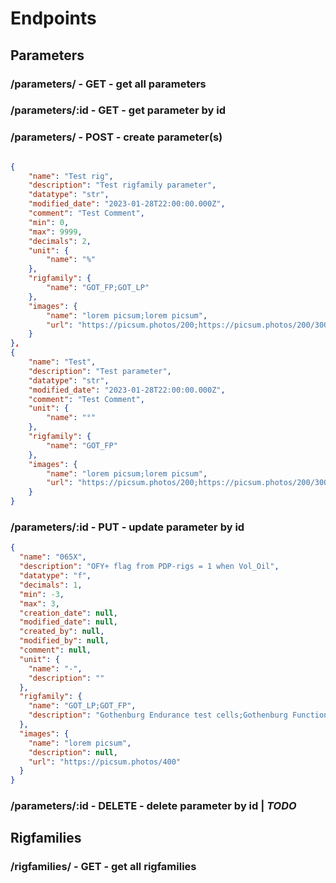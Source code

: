 # Endpoints

<!-- router.get('/', controller.getParameters);
router.get('/:id', controller.getParameter);
router.post('/', controller.createParameters);
router.put('/:id', controller.updateParameter);
router.delete('/:id', controller.deleteParameter); -->

## Parameters

### /parameters/ - GET - get all parameters

### /parameters/:id - GET - get parameter by id

### /parameters/ - POST - create parameter(s)

```json

{
    "name": "Test rig",
    "description": "Test rigfamily parameter",
    "datatype": "str",
    "modified_date": "2023-01-28T22:00:00.000Z",
    "comment": "Test Comment",
    "min": 0,
    "max": 9999,
    "decimals": 2,
    "unit": {
        "name": "%"
    },
    "rigfamily": {
        "name": "GOT_FP;GOT_LP"
    },
    "images": {
        "name": "lorem picsum;lorem picsum",
        "url": "https://picsum.photos/200;https://picsum.photos/200/300"
    }
},
{
    "name": "Test",
    "description": "Test parameter",
    "datatype": "str",
    "modified_date": "2023-01-28T22:00:00.000Z",
    "comment": "Test Comment",
    "unit": {
        "name": "°"
    },
    "rigfamily": {
        "name": "GOT_FP"
    },
    "images": {
        "name": "lorem picsum;lorem picsum",
        "url": "https://picsum.photos/200;https://picsum.photos/200/300"
    }
}
```

### /parameters/:id - PUT - update parameter by id

```json
{
  "name": "065X",
  "description": "OFY+ flag from PDP-rigs = 1 when Vol_Oil",
  "datatype": "f",
  "decimals": 1,
  "min": -3,
  "max": 3,
  "creation_date": null,
  "modified_date": null,
  "created_by": null,
  "modified_by": null,
  "comment": null,
  "unit": {
    "name": "-",
    "description": ""
  },
  "rigfamily": {
    "name": "GOT_LP;GOT_FP",
    "description": "Gothenburg Endurance test cells;Gothenburg Function test cells"
  },
  "images": {
    "name": "lorem picsum",
    "description": null,
    "url": "https://picsum.photos/400"
  }
}
```

### /parameters/:id - DELETE - delete parameter by id | **_TODO_**

## Rigfamilies

### /rigfamilies/ - GET - get all rigfamilies
